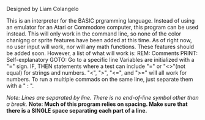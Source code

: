 Designed by Liam Colangelo

This is an interpreter for the BASIC prgramming language.
Instead of using an emulator for an Atari or Commodore computer, this program can be used instead.
This will only work in the command line, so none of the color chanigng or sprite features have been added at this time.
As of right now, no user input will work, nor will any math functions. These features should be added soon.
However, a list of what will work is:
    REM: Comments
    PRINT: Self-explanatory
    GOTO: Go to a specific line
    Variables are initialized with a "=" sign.
    IF, THEN statements where a test can include "=" or "<>"(not equal) for strings and numbers. "<", ">", "<=", and ">=" will all work for numbers.
    To run a multiple commads on the same line, just separate them with a " : ".
  
*Note: Lines are separated by line. There is no end-of-line symbol other than a break.*
**Note: Much of this program relies on spacing. Make sure that there is a SINGLE space separating each part of a line.**
